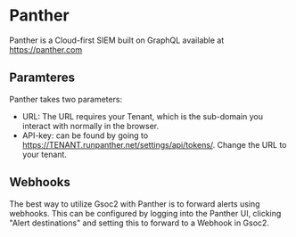 # Panther
Panther is a Cloud-first SIEM built on GraphQL available at https://panther.com

## Paramteres
Panther takes two parameters:
- URL: The URL requires your Tenant, which is the sub-domain you interact with normally in the browser. 
- API-key: can be found by going to https://TENANT.runpanther.net/settings/api/tokens/. Change the URL to your tenant. 

## Webhooks
The best way to utilize Gsoc2 with Panther is to forward alerts using webhooks. 
This can be configured by logging into the Panther UI, clicking "Alert destinations" and setting this to forward to a Webhook in Gsoc2. 
